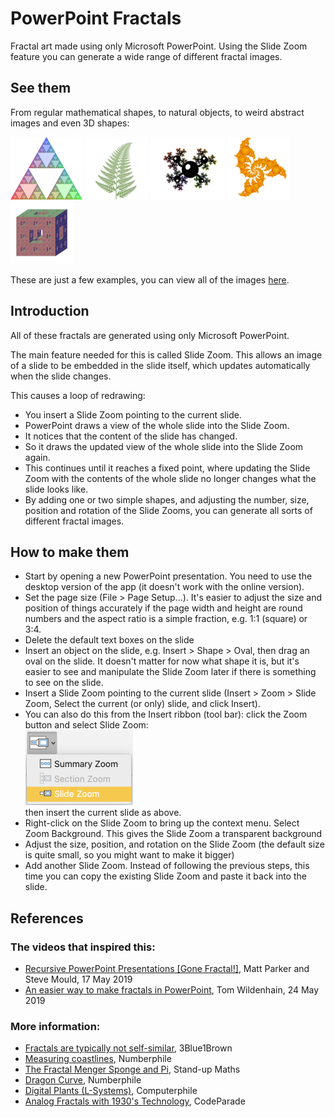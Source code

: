 # PowerPoint Fractals

Fractal art made using only Microsoft PowerPoint.
Using the Slide Zoom feature you can generate a wide range of different fractal images.

## See them

From regular mathematical shapes, to natural objects, to weird abstract images and even 3D shapes:

[<img src="docs/assets/fractals/triangles/rgb_600.png" height="100" alt="Coloured Sierpiński triangle" />](//emlyn.github.io/PowerPointFractals/assets/fractals/triangles/rgb_2400.png)
[<img src="docs/assets/fractals/plants/barnsley-fern_600.png" height="100" alt="Fern" />](//emlyn.github.io/PowerPointFractals/assets/fractals/plants/barnsley-fern_2400.png)
[<img src="docs/assets/fractals/abstract/branching-balls_600.png" height="100" alt="Abstract shape" />](//emlyn.github.io/PowerPointFractals/assets/fractals/abstract/branching-balls_2400.png)
[<img src="docs/assets/fractals/spirals/fire_600.png" height="100" alt="Fire Spiral" />](//emlyn.github.io/PowerPointFractals/assets/fractals/spirals/fire_2400.png)
[<img src="docs/assets/fractals/3d/menger-rgb_600.png" height="100" alt="Menger Sponge" />](//emlyn.github.io/PowerPointFractals/assets/fractals/3d/menger-rgb_2400.png)

These are just a few examples, you can view all of the images [here](//emlyn.github.io/PowerPointFractals).

## Introduction

All of these fractals are generated using only Microsoft PowerPoint.

The main feature needed for this is called Slide Zoom.
This allows an image of a slide to be embedded in the slide itself,
which updates automatically when the slide changes.

This causes a loop of redrawing:
- You insert a Slide Zoom pointing to the current slide.
- PowerPoint draws a view of the whole slide into the Slide Zoom.
- It notices that the content of the slide has changed.
- So it draws the updated view of the whole slide into the Slide Zoom again.
- This continues until it reaches a fixed point, where updating the Slide Zoom with the
contents of the whole slide no longer changes what the slide looks like.
- By adding one or two simple shapes, and adjusting the number, size, position and rotation of the Slide Zooms,
you can generate all sorts of different fractal images.

## How to make them

- Start by opening a new PowerPoint presentation.
You need to use the desktop version of the app (it doesn't work with the online version).
- Set the page size (File > Page Setup...). It's easier to adjust the size and position of things accurately
if the page width and height are round numbers and the aspect ratio is a simple fraction, e.g. 1:1 (square) or 3:4.
- Delete the default text boxes on the slide
- Insert an object on the slide, e.g. Insert > Shape > Oval, then drag an oval on the slide.
It doesn't matter for now what shape it is, but it's easier to see and manipulate the Slide Zoom later if there is something to see on the slide.
- Insert a Slide Zoom pointing to the current slide (Insert > Zoom > Slide Zoom, Select the current (or only) slide, and click Insert).
- You can also do this from the Insert ribbon (tool bar): click the Zoom button and select Slide Zoom:<br />
<img src="docs/assets/images/slide_zoom.png" width="172" height="120" alt="Slide Zoom option" /><br />
then insert the current slide as above.
- Right-click on the Slide Zoom to bring up the context menu. Select Zoom Background.
This gives the Slide Zoom a transparent background
- Adjust the size, position, and rotation on the Slide Zoom (the default size is quite small, so you might want to make it bigger)
- Add another Slide Zoom. Instead of following the previous steps, this time you can copy the existing Slide Zoom and paste it back into the slide.

## References

### The videos that inspired this:

- [Recursive PowerPoint Presentations [Gone Fractal!]](https://www.youtube.com/watch?v=b-Fa6HtvGtQ), Matt Parker and Steve Mould, 17 May 2019
- [An easier way to make fractals in PowerPoint](https://www.youtube.com/watch?v=O8l_awjgoMI), Tom Wildenhain, 24 May 2019

### More information:

- [Fractals are typically not self-similar](https://www.youtube.com/watch?v=gB9n2gHsHN4), 3Blue1Brown
- [Measuring coastlines](https://youtu.be/7dcDuVyzb8Y), Numberphile
- [The Fractal Menger Sponge and Pi](https://www.youtube.com/watch?v=8pj8_zjelDo), Stand-up Maths
- [Dragon Curve](https://www.youtube.com/watch?v=wCyC-K_PnRY), Numberphile
- [Digital Plants (L-Systems)](https://www.youtube.com/watch?v=puwhf-404Xc), Computerphile
- [Analog Fractals with 1930's Technology](https://www.youtube.com/watch?v=Pv26QAOcb6Q), CodeParade
